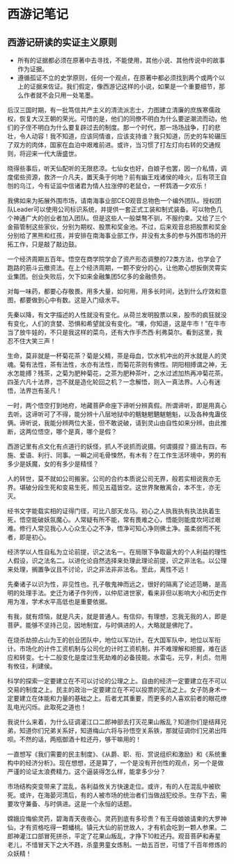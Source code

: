 # 西游记笔记 #

## 西游记研读的实证主义原则 ##

- 所有的证据都必须在原著中去寻找，不能使用，其他小说、其他传说中的故事作为证据。
- 遵循孤证不立的史学原则，任何一个观点，在原著中都必须找到两个或两个以上的证据来佐证。我们假定，像西游记这样的小说，如果是一个重要细节，那么作者就不会只用一处笔墨。


后汉三国时期，有一批笃信共产主义的清流派志士，力图建立清廉的庶族寒儒政权，恢复大汉王朝的荣光。可惜的是，他们的同僚不明白为什么要逆潮流而动，他们的子侄不明白为什么要复辟过去的制度。那一个时代，那一场场战争，打的悲壮，令人动容！我不知道，应该同情谁，应该支持谁？我只知道，历史的车轮碾压了双方的肉体，国家在血泊中艰难前进。或许，当习惯了打左灯向右转的交通规则，将迎来一代大唐盛世。


晓得些事后，听天仙配听的无限悲凉。七仙女也好，白娘子也罢，因一介私情，调度偌些资源，救济一介凡夫，置天条于何地？前有幽王戏诸侯的峰火，后有项王自刎的乌江，今有证监中信诸君为情人拉涨停的老鼠仓，一杯鸩酒一夕欢乐！


我佛如来为拓展外围市场，请南海事业部CEO观音总物色一个编外团队。授权团队Leader可以使用公司标识系统，并提供一套正式工装和制式装备。可以物色几个神通广大的创业者加入团队。但是这些人一般桀骜不驯，不服约束。又给了三个金箍管制这些家伙，分别为期权、股票和奖金池。不过，后来观音总把股票和奖金分别给了黑熊和红孩，并安排在南海事业部工作，并没有太多的参与外围市场的开拓工作，只是敲了敲边鼓。


一个经济周期五百年。悟空在商学院学会了资产形态调整的72类方法，也学会了跑路的筋斗云撤资法。在上个经济周期，一颗不安分的心，让他欺心想扳倒灵霄实业集团。创业失败后，欠下如来金融集团5亿多的金融债务。


对每一味药，都要心存敬畏。用多大量，如何用，用多长时间，达到什么疗效和意图，都要做到心中有数。这是入门级水平。


先秦以降，有文字描述的人性就没有变化。从荷兰发明股票以来，股市的疯狂就没有变化，人们的贪婪、恐惧和希望就没有变化。“噢，你知道，这是牛市！”在牛市当了放牛娃的，不只是我这样的菜鸟，还有大作手杰西·利弗莫尔。看到这里，我忍不住大笑三声！



生命，莫非就是一杯菊花茶？菊是父精，茶是母血，饮水机冲出的开水就是人的灵魂。菊有法性，茶有法性，水亦有法性，而菊花茶则有佛性。阴阳相搏谓之神，无水怎能搏？残茶，之菊为肥种菊花，之茶为肥种茶叶，之水过滤加热再冲菊花茶。四圣六凡十法界，岂不就是造化轮回之机？一念解悟，则入一真法界。人心有迷悟，法界岂有圣凡！

一时，两个悟空打到地府，地藏菩萨命座下谛听分辨真假。所谓谛听，即是用真心去听。这谛听可了不得，能分辨十八层地狱中的魑魅魍魉魃魈魁，以及各种鬼蛊伎俩。谛听说，我能分辨两位大圣，但不敢说破，请到灵山由自性如来分辨。由此推断，这两位悟空，哪个是真，哪个是假？



西游记里有点文化有点道行的妖怪，抓人不说抓而说摄。何谓摄捏？摄法有四，布施、爱语、利行、同事。一瞬之间毛骨悚然，有木有？在工作生活环境中，男的有多少是妖魔，女的有多少是精怪？


人的转世，莫不就如公司搬家。公司的合约本质说公司无界，般若实相说我亦无界。堪破分段生死和变易生死，照见五蕴皆空。这世界聚散离合，本不生，亦无灭。

经书文字能载实相的证得门径，可比八部天龙马。初心之人执我执有执法执着生死，悟空能破妖氛魔心。人常疑有所不能，常有畏难之心，悟能则能度坎坷过艰难。修行人常见我心人心众生心之不净，悟净可知心净则佛土净。虽柔弱而不死者，即是初心。


经济学以人性自私为立论前提，识之法名一。在局限下争取最大的个人利益的理性人假设，识之法名二。以进化论自然选择来处理此理论前提，识之非法名。以公理来处理，搁置争议且不讨论，识之非法非非法名。至此，离性不远！

先秦诸子以识为性，非见性也。孔子敬鬼神而远之，很好的隔离了论述范畴，是高明的处理手法。史迁为诸子作列传，以仲尼进世家，看来非但以影响大小和历史作用为准，学术水平高低也是重要依据。


有我，就有烦恼，就是凡夫，就是普通人。有信仰，有理想，忘我无我的人，即是菩萨。能够不坚持己见，因地制宜，与时俱进的人，大略就是佛陀了。


在烧杀劫掠占山为王的创业团队中，地位以军功计。在大国军队中，地位以军衔计。市场化的计件工资机制与公司化的计时工资机制，并不难理解和把握，难在适应和转变。七十二般变化是度过生死劫难的必备技能。水雷屯，元亨，利贞。勿用有攸往，利建侯。



科学的探索一定要建立在不可以讨论的公理之上。自由的经济一定要建立在不可以交易的制度之上。民主的政治一定要建立在不可以投票的宪法之上。女子防身术一定要建立在体能和力量的基础之上。后者尤其重要，而更多的人喜欢前者的眼花缭乱电光闪烁。此取死之道也！


我说什么来着，为什么征调灌江口二郎神部去打灭花果山叛乱？知道你们是结拜兄弟，知道你们兄弟关系好，知道梅山六将与孙悟空关系铁，那就征调你们兄弟出阵呗。不然的话，两瓶御酒十粒还丹，够干嘛用的！



一直想写《我们需要的民主制度》、《从爵、职、衔、赏说组织和激励》和《系统重构中的经济分析》。现在想想，还是算了，一个是没有开创性的观点，另一个是做严谨的论证太浪费精力。这个逼装得怎么样，能拿多少分？


市场结构突变带来了混乱，各利益攸关方快速走位。或许，有的人在混乱中被砍死。或许，在海晏河清后，有的人被市场的统治者们当做战犯绞杀。生存下去，需要攻守兼备、与时俱进。这是一个永恒的话题。


嫦娥应悔偷灵药，碧海青天夜夜心。灵药到底有多珍贵？有王母娘娘请柬的大罗神仙，才有资格吃得一颗蟠桃。镇元大仙的前世故人，才有机会吃到一颗人参果。二郎神灌江口部冒死拼杀，平定了花果山叛乱，才挣下10粒还丹。观音菩萨和寿星老儿，不惜冒天下之大不韪，杀童男童女炼制。一劫五百世，可惜了千百年修炼的众妖精！

